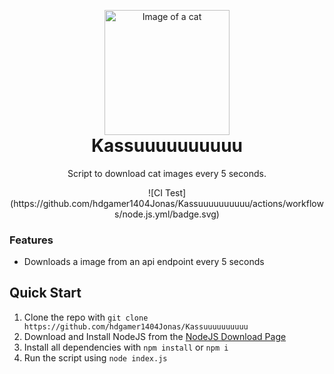<p align="center" style="margin-bottom: 0px !important;">
  <img width="200" src="https://cdn.nekos.life/neko/neko_126.png" alt="Image of a cat" align="center">
</p>
<h1 align="center" style="margin-top: 0px;">Kassuuuuuuuuuu</h1>

<p align="center" >Script to download cat images every 5 seconds.</p>

<div align="center">
  ![CI Test](https://github.com/hdgamer1404Jonas/Kassuuuuuuuuuu/actions/workflows/node.js.yml/badge.svg)
</div>


### Features

- Downloads a image from an api endpoint every 5 seconds

 ## Quick Start

1. Clone the repo with `git clone https://github.com/hdgamer1404Jonas/Kassuuuuuuuuuu`
2. Download and Install NodeJS from the [NodeJS Download Page](https://nodejs.org/en/download/)
3. Install all dependencies with `npm install` or `npm i`
4. Run the script using `node index.js`
